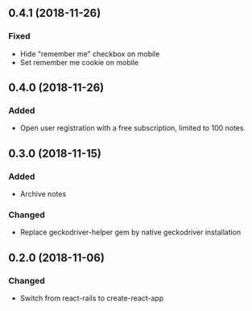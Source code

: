 ## 0.4.1 (2018-11-26)

### Fixed

- Hide "remember me" checkbox on mobile
- Set remember me cookie on mobile

## 0.4.0 (2018-11-26)

### Added

- Open user registration with a free subscription, limited to 100 notes

## 0.3.0 (2018-11-15)

### Added

- Archive notes

### Changed

- Replace geckodriver-helper gem by native geckodriver installation


## 0.2.0 (2018-11-06)

### Changed

- Switch from react-rails to create-react-app
